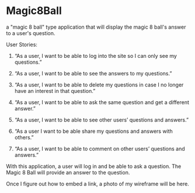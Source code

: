 # Magic8Ball
a "magic 8 ball" type application that will display the magic 8 ball's answer to a user's question.

User Stories:
1. “As a user, I want to be able to log into the site so I can only see my questions.”

2. “As a user, I want to be able to see the answers to my questions.”

3. “As a user, I want to be able to delete my questions in case I no longer have an interest in that question.”

4. “As a user, I want to be able to ask the same question and get a different answer.”

5. “As a user, I want to be able to see other users’ questions and answers.”

6. “As a user I want to be able share my questions and answers with others.”

7. “As a user, I want to be able to comment on other users’ questions and answers.”

With this application, a user will log in and be able to ask a question. The Magic 8 Ball will provide an answer to the question. 

Once I figure out how to embed a link, a photo of my wireframe will be here.
